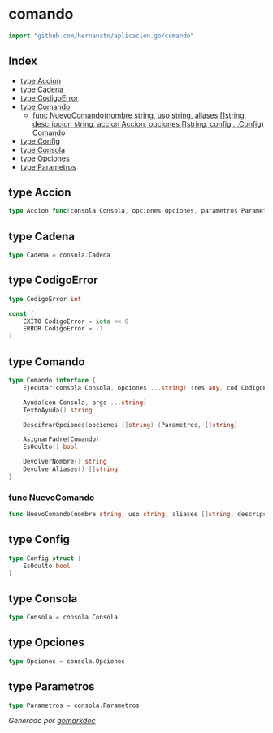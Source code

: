<!-- Code generated by gomarkdoc. DO NOT EDIT -->

# comando

```go
import "github.com/hernanatn/aplicacion.go/comando"
```

## Index

- [type Accion](<#Accion>)
- [type Cadena](<#Cadena>)
- [type CodigoError](<#CodigoError>)
- [type Comando](<#Comando>)
  - [func NuevoComando\(nombre string, uso string, aliases \[\]string, descripcion string, accion Accion, opciones \[\]string, config ...Config\) Comando](<#NuevoComando>)
- [type Config](<#Config>)
- [type Consola](<#Consola>)
- [type Opciones](<#Opciones>)
- [type Parametros](<#Parametros>)


<a name="Accion"></a>
## type Accion



```go
type Accion func(consola Consola, opciones Opciones, parametros Parametros, argumentos ...any) (res any, cod CodigoError, err error)
```

<a name="Cadena"></a>
## type Cadena



```go
type Cadena = consola.Cadena
```

<a name="CodigoError"></a>
## type CodigoError



```go
type CodigoError int
```

<a name="EXITO"></a>

```go
const (
    EXITO CodigoError = iota << 0
    ERROR CodigoError = -1
)
```

<a name="Comando"></a>
## type Comando



```go
type Comando interface {
    Ejecutar(consola Consola, opciones ...string) (res any, cod CodigoError, err error)

    Ayuda(con Consola, args ...string)
    TextoAyuda() string

    DescifrarOpciones(opciones []string) (Parametros, []string)

    AsignarPadre(Comando)
    EsOculto() bool

    DevolverNombre() string
    DevolverAliases() []string
}
```

<a name="NuevoComando"></a>
### func NuevoComando

```go
func NuevoComando(nombre string, uso string, aliases []string, descripcion string, accion Accion, opciones []string, config ...Config) Comando
```



<a name="Config"></a>
## type Config



```go
type Config struct {
    EsOculto bool
}
```

<a name="Consola"></a>
## type Consola



```go
type Consola = consola.Consola
```

<a name="Opciones"></a>
## type Opciones



```go
type Opciones = consola.Opciones
```

<a name="Parametros"></a>
## type Parametros



```go
type Parametros = consola.Parametros
```

*Generado por [gomarkdoc](<https://github.com/princjef/gomarkdoc>)*
